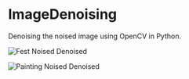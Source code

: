 # ImageDenoising
Denoising the noised image using OpenCV in Python.

![Fest Noised Denoised](https://raw.githubusercontent.com/rajatgoyal715/ImageDenoising/master/images/fest3_plt.jpeg)

![Painting Noised Denoised](https://raw.githubusercontent.com/rajatgoyal715/ImageDenoising/master/images/painting_plt.jpg)
